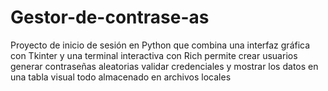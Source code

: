 # Gestor-de-contrase-as
Proyecto de inicio de sesión en Python que combina una interfaz gráfica con Tkinter y una terminal interactiva con Rich permite crear usuarios generar contraseñas aleatorias validar credenciales y mostrar los datos en una tabla visual todo almacenado en archivos locales
